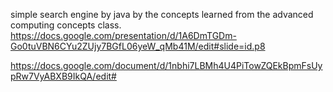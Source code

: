 simple search engine by java by the concepts learned from the advanced computing concepts class.
https://docs.google.com/presentation/d/1A6DmTGDm-Go0tuVBN6CYu2ZUjy7BGfL06yeW_qMb41M/edit#slide=id.p8

https://docs.google.com/document/d/1nbhi7LBMh4U4PiTowZQEkBpmFsUypRw7VyABXB9IkQA/edit#
